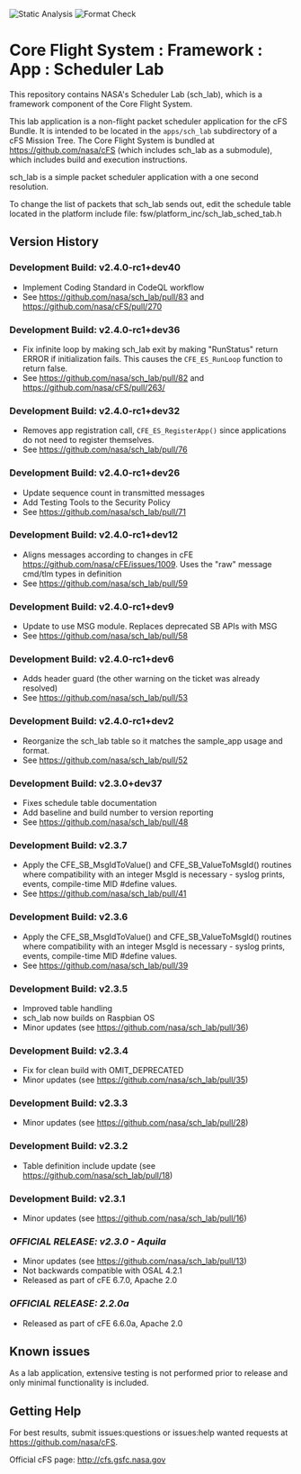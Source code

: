 ![Static Analysis](https://github.com/nasa/sch_lab/workflows/Static%20Analysis/badge.svg)
![Format Check](https://github.com/nasa/sch_lab/workflows/Format%20Check/badge.svg)

# Core Flight System : Framework : App : Scheduler Lab

This repository contains NASA's Scheduler Lab (sch_lab), which is a framework component of the Core Flight System.

This lab application is a non-flight packet scheduler application for the cFS Bundle. It is intended to be located in the `apps/sch_lab` subdirectory of a cFS Mission Tree. The Core Flight System is bundled at <https://github.com/nasa/cFS> (which includes sch_lab as a submodule), which includes build and execution instructions.

sch_lab is a simple packet scheduler application with a one second resolution.

To change the list of packets that sch_lab sends out, edit the schedule table located in the platform include file: fsw/platform_inc/sch_lab_sched_tab.h

## Version History

### Development Build: v2.4.0-rc1+dev40

-  Implement Coding Standard in CodeQL workflow
- See <https://github.com/nasa/sch_lab/pull/83> and <https://github.com/nasa/cFS/pull/270>

### Development Build: v2.4.0-rc1+dev36

- Fix infinite loop by making sch_lab exit by making "RunStatus" return ERROR if initialization fails. This causes the `CFE_ES_RunLoop` function to return false.
- See <https://github.com/nasa/sch_lab/pull/82> and <https://github.com/nasa/cFS/pull/263/>

### Development Build: v2.4.0-rc1+dev32

- Removes app registration call, `CFE_ES_RegisterApp()` since applications do not need to register themselves.
- See <https://github.com/nasa/sch_lab/pull/76>

### Development Build: v2.4.0-rc1+dev26

- Update sequence count in transmitted messages
- Add Testing Tools to the Security Policy
- See <https://github.com/nasa/sch_lab/pull/71>

### Development Build: v2.4.0-rc1+dev12

- Aligns messages according to changes in cFE <https://github.com/nasa/cFE/issues/1009>. Uses the "raw" message cmd/tlm types in definition
- See <https://github.com/nasa/sch_lab/pull/59>

### Development Build: v2.4.0-rc1+dev9

- Update to use MSG module. Replaces deprecated SB APIs with MSG
- See <https://github.com/nasa/sch_lab/pull/58>

### Development Build: v2.4.0-rc1+dev6

- Adds header guard (the other warning on the ticket was already resolved)
- See <https://github.com/nasa/sch_lab/pull/53>

### Development Build: v2.4.0-rc1+dev2

- Reorganize the sch_lab table so it matches the sample_app usage and format.
- See <https://github.com/nasa/sch_lab/pull/52>

### Development Build: v2.3.0+dev37

- Fixes schedule table documentation
- Add baseline and build number to version reporting
- See <https://github.com/nasa/sch_lab/pull/48>

### Development Build: v2.3.7

- Apply the CFE_SB_MsgIdToValue() and CFE_SB_ValueToMsgId() routines where compatibility with an integer MsgId is necessary - syslog prints, events, compile-time MID #define values.
- See <https://github.com/nasa/sch_lab/pull/41>

### Development Build: v2.3.6

- Apply the CFE_SB_MsgIdToValue() and CFE_SB_ValueToMsgId() routines where compatibility with an integer MsgId is necessary - syslog prints, events, compile-time MID #define values.
- See <https://github.com/nasa/sch_lab/pull/39>

### Development Build: v2.3.5

- Improved table handling
- sch_lab now builds on Raspbian OS
- Minor updates (see <https://github.com/nasa/sch_lab/pull/36>)

### Development Build: v2.3.4

- Fix for clean build with OMIT_DEPRECATED
- Minor updates (see <https://github.com/nasa/sch_lab/pull/35>)

### Development Build: v2.3.3

- Minor updates (see <https://github.com/nasa/sch_lab/pull/28>)

### Development Build: v2.3.2

- Table definition include update (see <https://github.com/nasa/sch_lab/pull/18>)

### Development Build: v2.3.1

- Minor updates (see <https://github.com/nasa/sch_lab/pull/16>)

### _**OFFICIAL RELEASE: v2.3.0 - Aquila**_

- Minor updates (see <https://github.com/nasa/sch_lab/pull/13>)
- Not backwards compatible with OSAL 4.2.1
- Released as part of cFE 6.7.0, Apache 2.0

### _**OFFICIAL RELEASE: 2.2.0a**_

- Released as part of cFE 6.6.0a, Apache 2.0

## Known issues

As a lab application, extensive testing is not performed prior to release and only minimal functionality is included.

## Getting Help

For best results, submit issues:questions or issues:help wanted requests at <https://github.com/nasa/cFS>.

Official cFS page: <http://cfs.gsfc.nasa.gov>
